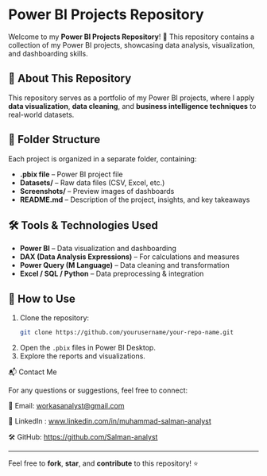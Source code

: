 # Power BI Projects Repository

Welcome to my **Power BI Projects Repository**! 🚀 This repository contains a collection of my Power BI projects, showcasing data analysis, visualization, and dashboarding skills.

## 📌 About This Repository
This repository serves as a portfolio of my Power BI projects, where I apply **data visualization**, **data cleaning**, and **business intelligence techniques** to real-world datasets.

## 📂 Folder Structure
Each project is organized in a separate folder, containing:
- **.pbix file** – Power BI project file
- **Datasets/** – Raw data files (CSV, Excel, etc.)
- **Screenshots/** – Preview images of dashboards
- **README.md** – Description of the project, insights, and key takeaways

## 🛠 Tools & Technologies Used
- **Power BI** – Data visualization and dashboarding
- **DAX (Data Analysis Expressions)** – For calculations and measures
- **Power Query (M Language)** – Data cleaning and transformation
- **Excel / SQL / Python** – Data preprocessing & integration


## 🚀 How to Use
1. Clone the repository:
   ```bash
   git clone https://github.com/yourusername/your-repo-name.git
   ```
2. Open the `.pbix` files in Power BI Desktop.
3. Explore the reports and visualizations.

📬 Contact Me

For any questions or suggestions, feel free to connect:

📧 Email: workasanalyst@gmail.com

🔗 LinkedIn : www.linkedin.com/in/muhammad-salman-analyst

🛠️ GitHub: https://github.com/Salman-analyst

---
Feel free to **fork**, **star**, and **contribute** to this repository! ⭐
